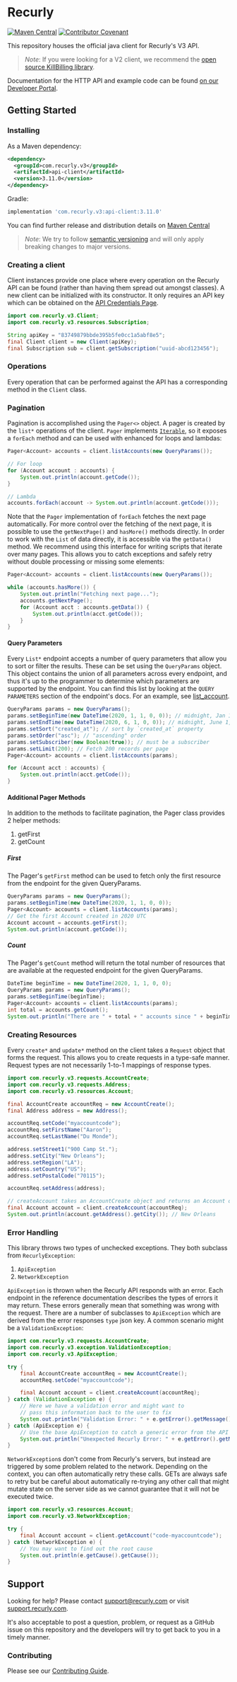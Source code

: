 # Recurly

[![Maven Central](https://img.shields.io/static/v1?label=Maven%20Central&message=recurly&color=purple)](https://search.maven.org/artifact/com.recurly.v3/api-client)
[![Contributor Covenant](https://img.shields.io/badge/Contributor%20Covenant-v2.0%20adopted-ff69b4.svg)](code_of_conduct.md)

This repository houses the official java client for Recurly's V3 API.

> *Note*:
> If you were looking for a V2 client, we recommend the [open source KillBilling library](https://github.com/killbilling/recurly-java-library/).

Documentation for the HTTP API and example code can be found
[on our Developer Portal](https://developers.recurly.com/api/v2019-10-10/).

## Getting Started

### Installing

As a Maven dependency:

```xml
<dependency>
  <groupId>com.recurly.v3</groupId>
  <artifactId>api-client</artifactId>
  <version>3.11.0</version>
</dependency>
```

Gradle:

```groovy
implementation 'com.recurly.v3:api-client:3.11.0'
```

You can find further release and distribution details on
[Maven Central](https://search.maven.org/artifact/com.recurly.v3/api-client/)

> *Note*: We try to follow [semantic versioning](https://semver.org/) and will only apply breaking changes to major versions.

### Creating a client

Client instances provide one place where every operation on the Recurly API can be found (rather than
having them spread out amongst classes). A new client can be initialized with its constructor. It only requires
an API key which can be obtained on the [API Credentials Page](https://app.recurly.com/go/integrations/api_keys).

```java
import com.recurly.v3.Client;
import com.recurly.v3.resources.Subscription;

String apiKey = "83749879bbde395b5fe0cc1a5abf8e5";
final Client client = new Client(apiKey);
final Subscription sub = client.getSubscription("uuid-abcd123456");
```

### Operations

Every operation that can be performed against the API has a corresponding method in the `Client` class.

### Pagination

Pagination is accomplished using the `Pager<>` object. A pager is created by the `list*` operations of the client.
`Pager` implements [`Iterable`](https://docs.oracle.com/javase/8/docs/api/java/lang/Iterable.html), so it exposes
a `forEach` method and can be used with enhanced for loops and lambdas:

```java
Pager<Account> accounts = client.listAccounts(new QueryParams());

// For loop
for (Account account : accounts) {
    System.out.println(account.getCode());
}

// Lambda
accounts.forEach(account -> System.out.println(account.getCode()));
```

Note that the `Pager` implementation of `forEach` fetches the next page automatically. For more control over the
fetching of the next page, it is possible to use the `getNextPage()` and `hasMore()` methods directly. In order
to work with the `List` of data directly, it is accessible via the `getData()` method. We recommend using this
interface for writing scripts that iterate over many pages. This allows you to catch exceptions and safely retry
without double processing or missing some elements:

```java
Pager<Account> accounts = client.listAccounts(new QueryParams());

while (accounts.hasMore()) {
    System.out.println("Fetching next page...");
    accounts.getNextPage();
    for (Account acct : accounts.getData()) {
        System.out.println(acct.getCode());
    }
}
```

#### Query Parameters

Every `List*` endpoint accepts a number of query parameters that allow you to sort or filter the results.
These can be set using the `QueryParams` object. This object contains the union of all parameters across every endpoint, and thus it's up to the programmer to determine which parameters are supported by the endpoint. You can find this list by looking at the `QUERY PARAMETERS` section of the endpoint's docs. For an example, see [list_account](https://developers.recurly.com/api/latest#operation/list_accounts).

```java
QueryParams params = new QueryParams();
params.setBeginTime(new DateTime(2020, 1, 1, 0, 0)); // midnight, Jan 1, 2020 UTC
params.setEndTime(new DateTime(2020, 6, 1, 0, 0)); // midnight, June 1, 2020 UTC
params.setSort("created_at"); // sort by `created_at` property
params.setOrder("asc"); // "ascending" order
params.setSubscriber(new Boolean(true)); // must be a subscriber
params.setLimit(200); // Fetch 200 records per page
Pager<Account> accounts = client.listAccounts(params);

for (Account acct : accounts) {
    System.out.println(acct.getCode());
}
```

#### Additional Pager Methods

In addition to the methods to facilitate pagination, the Pager class provides 2 helper methods:

1. getFirst
2. getCount

##### First

The Pager's `getFirst` method can be used to fetch only the first resource from the endpoint for the given QueryParams.

```java
QueryParams params = new QueryParams();
params.setBeginTime(new DateTime(2020, 1, 1, 0, 0));
Pager<Account> accounts = client.listAccounts(params);
// Get the first Account created in 2020 UTC
Account account = accounts.getFirst();
System.out.println(account.getCode());
```

##### Count

The Pager's `getCount` method will return the total number of resources that are available at the requested endpoint for the given QueryParams.

```java
DateTime beginTime = new DateTime(2020, 1, 1, 0, 0);
QueryParams params = new QueryParams();
params.setBeginTime(beginTime);
Pager<Account> accounts = client.listAccounts(params);
int total = accounts.getCount();
System.out.println("There are " + total + " accounts since " + beginTime);
```

### Creating Resources

Every `create*` and `update*` method on the client takes a `Request` object that forms the request. This allows you
to create requests in a type-safe manner. Request types are not necessarily 1-to-1 mappings of response types.

```java
import com.recurly.v3.requests.AccountCreate;
import com.recurly.v3.requests.Address;
import com.recurly.v3.resources.Account;

final AccountCreate accountReq = new AccountCreate();
final Address address = new Address();

accountReq.setCode("myaccountcode");
accountReq.setFirstName("Aaron");
accountReq.setLastName("Du Monde");

address.setStreet1("900 Camp St.");
address.setCity("New Orleans");
address.setRegion("LA");
address.setCountry("US");
address.setPostalCode("70115");

accountReq.setAddress(address);

// createAccount takes an AccountCreate object and returns an Account object
final Account account = client.createAccount(accountReq);
System.out.println(account.getAddress().getCity()); // New Orleans
```

### Error Handling

This library throws two types of unchecked exceptions. They both subclass from `RecurlyException`:

1. `ApiException`
2. `NetworkException`

`ApiException` is thrown when the Recurly API responds with an error. Each endpoint in the reference documentation describes
the types of errors it may return. These errors generally mean that something was wrong with the request. There are a number
of subclasses to `ApiException` which are derived from the error responses `type` json key. A common scenario might be
a `ValidationException`:

```java
import com.recurly.v3.requests.AccountCreate;
import com.recurly.v3.exception.ValidationException;
import com.recurly.v3.ApiException;

try {
    final AccountCreate accountReq = new AccountCreate();
    accountReq.setCode("myaccountcode");

    final Account account = client.createAccount(accountReq);
} catch (ValidationException e) {
    // Here we have a validation error and might want to
    // pass this information back to the user to fix
    System.out.println("Validation Error: " + e.getError().getMessage());
} catch (ApiException e) {
    // Use the base ApiException to catch a generic error from the API
    System.out.println("Unexpected Recurly Error: " + e.getError().getMessage());
}
```

`NetworkException`s don't come from Recurly's servers, but instead are triggered by some problem related to the network.
Depending on the context, you can often automatically retry these calls. GETs are always safe to retry but be careful
about automatically re-trying any other call that might mutate state on the server side as we cannot guarantee that it
will not be executed twice.

```java
import com.recurly.v3.resources.Account;
import com.recurly.v3.NetworkException;

try {
    final Account account = client.getAccount("code-myaccountcode");
} catch (NetworkException e) {
    // You may want to find out the root cause
    System.out.println(e.getCause().getCause());
} 
```
## Support

Looking for help? Please contact [support@recurly.com](mailto:support@recurly.com) or visit
[support.recurly.com](https://support.recurly.com).

It's also acceptable to post a question, problem, or request as a GitHub issue on this repository and the developers
will try to get back to you in a timely manner.

### Contributing

Please see our [Contributing Guide](CONTRIBUTING.md).
